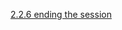 [2.2.6 ending the session](/appium/02_ruby_appium_native_android_automation/02_appium_ruby_console/06_ending_the_session.md)